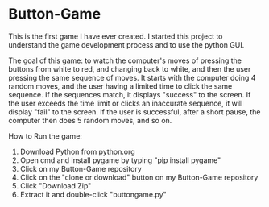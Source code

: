 # Button-Game

This is the first game I have ever created. I started this project to understand the game development process and to use the python GUI.

The goal of this game: to watch the computer's moves of pressing the buttons from white to red, and changing back to white, and then the user pressing the same sequence of moves. It starts with the computer doing 4 random moves, and the user having a limited time to click the same sequence. If the sequences match, it displays "success" to the screen. If the user exceeds the time limit or clicks an inaccurate sequence, it will display "fail" to the screen. If the user is successful, after a short pause, the computer then does 5 random moves, and so on.

How to Run the game:

1. Download Python from python.org
2. Open cmd and install pygame by typing "pip install pygame"
3. Click on my Button-Game repository
4. Click on the "clone or download" button on my Button-Game repository
5. Click "Download Zip"
6. Extract it and double-click "buttongame.py"
